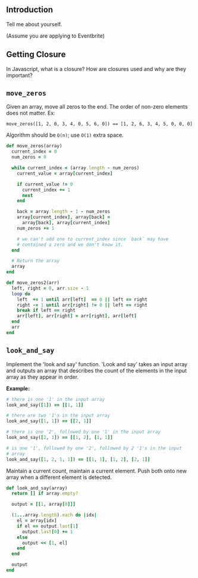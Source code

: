 ## Introduction

Tell me about yourself.

(Assume you are applying to Eventbrite) 

## Getting Closure

In Javascript, what is a closure?  How are closures used and why are they important?

## `move_zeros`

Given an array, move all zeros to the end. The order of non-zero
elements does not matter. Ex:

```
move_zeros([1, 2, 0, 3, 4, 0, 5, 6, 0]) == [1, 2, 6, 3, 4, 5, 0, 0, 0]
```

Algorithm should be `O(n)`; use `O(1)` extra space.

```ruby
def move_zeros(array)
  current_index = 0
  num_zeros = 0

  while current_index < (array.length - num_zeros)
    current_value = array[current_index]

    if current_value != 0
      current_index += 1
      next
    end

    back = array.length - 1 - num_zeros
    array[current_index], array[back] =
      array[back], array[current_index]
    num_zeros += 1

    # we can't add one to current_index since `back` may have
    # contained a zero and we don't know it.
  end

  # Return the array
  array
end

def move_zeros2(arr)
  left, right = 0, arr.size - 1
  loop do
    left  += 1 until arr[left]  == 0 || left == right
    right -= 1 until arr[right] != 0 || left == right
    break if left == right
    arr[left], arr[right] = arr[right], arr[left]
  end
  arr
end
```

## `look_and_say`

Implement the 'look and say' function. 'Look and say' takes an input
array and outputs an array that describes the count of the elements in
the input array as they appear in order.

**Example:**

```ruby
# there is one '1' in the input array
look_and_say([1]) == [[1, 1]]

# there are two '1's in the input array
look_and_say([1, 1]) == [[2, 1]]

# there is one '2', followed by one '1' in the input array
look_and_say([2, 1]) == [[1, 2], [1, 1]]

# is one '1', followed by one '2', followed by 2 '1's in the input
# array
look_and_say([1, 2, 1, 1]) == [[1, 1], [1, 2], [2, 1]]
```

Maintain a current count, maintain a current element. Push both onto
new array when a different element is detected.

```ruby
def look_and_say(array)
  return [] if array.empty?

  output = [[1, array[0]]]

  (1...array.length).each do |idx|
    el = array[idx]
    if el == output.last[1]
      output.last[0] += 1
    else
      output << [1, el]
    end
  end

  output
end
```
